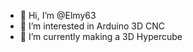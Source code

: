 - 👋 Hi, I’m @Elmy63
- 👀 I’m interested in Arduino 3D CNC  
- 🌱 I’m currently making a 3D Hypercube

<!---
Elmy63/Elmy63 is a ✨ special ✨ repository because its `README.md` (this file) appears on your GitHub profile.
You can click the Preview link to take a look at your changes.
--->
